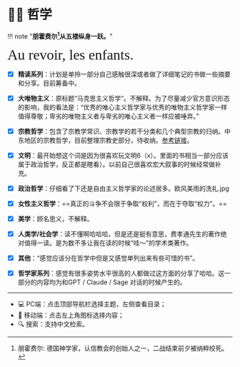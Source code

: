 # 🧗‍♂️ 哲学

!!! note "**朋霍费尔[^1]从五楼纵身一跃。**"

<font size = 6 face = "SnellRoundHand" >Au revoir, les enfants.</font>
    

- [x] **精读系列**：计划是单拎一部分自己感触很深或者做了详细笔记的书做一些摘要和分享。目前筹备中。
- [x] **大唯物主义**：原标题“马克思主义哲学”。不解释。为了尽量减少官方意识形态的影响，我的看法是：“优秀的唯心主义哲学家与优秀的唯物主义哲学家一样值得尊敬；卑劣的唯物主义者与卑劣的唯心主义者一样应被唾弃。”
- [x] **宗教哲学**：包含了宗教学常识、宗教学的若干分类和几个典型宗教的归纳。中东地区的宗教哲学，目前整理宗教史部分，待收纳。[参考链接](../History/Arabians.md)。
- [x] **文明**：最开始想这个词是因为很喜欢玩文明6（x）。里面的书相当一部分应该属于政治哲学，反正都是瞎看）。以前自己很喜欢宏大叙事的时候经常做补充。
- [x] **政治哲学**：仔细看了下还是自由主义哲学家的论述居多。欧风美雨的洗礼.jpg
- [x] **女性主义哲学**：==真正的斗争不会限于争取“权利”，而在于夺取“权力”。==
- [x] **美学**：顾名思义，不解释。
- [x] **人类学/社会学**：读不懂啊哈哈哈，但是还是挺有意思，费孝通先生的著作绝对值得一读。是为数不多让我在读的时候“哇～”的学术类著作。
- [x] **其他**：“感觉应该分在哲学中但是又感觉单列出来有些可惜的书”。
- [x] **哲学家系列**：感觉有很多姿势水平很高的人都做过这方面的分享了哈哈。这一部分的内容均为和GPT / Claude / Sage 对话的时候产生的。



----------

- 💻 PC端：点击顶部导航栏选择主题，左侧查看目录；
- 📱 移动端：点击左上角图标选择内容；
- 🔍 搜索：支持中文检索。


[^1]: 朋霍费尔: 德国神学家，认信教会的创始人之一，二战结束前夕被纳粹绞死。